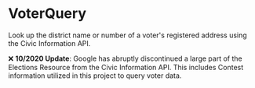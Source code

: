 # VoterQuery
Look up the district name or number of a voter's registered address using the Civic Information API.

:x: **10/2020 Update**: Google has abruptly discontinued a large part of the Elections Resource from the Civic Information API.  This includes Contest information utilized in this project to query voter data.
